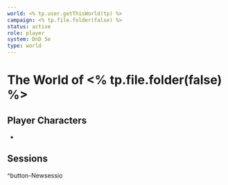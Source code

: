 ```yaml
---
world: <% tp.user.getThisWorld(tp) %>
campaign: <% tp.file.folder(false) %>
status: active
role: player
system: DnD 5e
type: world
---
```

# The World of <% tp.file.folder(false) %>
## Player Characters
- 
## Sessions
^button-Newsessio
